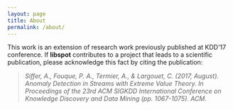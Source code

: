 ```yaml
---
layout: page
title: About
permalink: /about/
---
```


This work is an extension of research work previously published at KDD'17 conference.
If **libspot** contributes to a project that leads to a scientific publication, please acknowledge this fact by citing the publication:

> <cite>Siffer, A., Fouque, P. A., Termier, A., & Largouet, C. (2017, August). Anomaly Detection in Streams with Extreme Value Theory. In Proceedings of the 23rd ACM SIGKDD International Conference on Knowledge Discovery and Data Mining (pp. 1067-1075). ACM.</cite>

